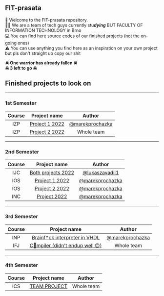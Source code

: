 ## FIT-prasata

👋  Welcome to the FIT-prasata repository. </br>
🦸‍♂️  We are a team of tech guys currently stu***dying*** BUT FACULTY OF INFORMATION TECHNOLOGY in Brno </br>
💻  You can find here source codes of our finished projects (not the on-going ones) </br>
⚠   You can use anything you find here as an inspiration on your own project but pls don't straight up copy our shit

__☠ One warrior has already fallen ☠__  <br />
__☠ 3 left to go ☠__

## Finished projects to look on
---
### 1st Semester

| Course | Project name | Author |
|:------:|:------------:|:------:|
| IZP | [Project 1 2022](https://github.com/FIT-prasata/marekprochazka-IZP-1) | [@marekprochazka](https://github.com/marekprochazka) |
| IZP | [Project 2 2022](https://github.com/FIT-prasata/team-izp-2) | Whole team |

---
### 2nd Semester

| Course | Project name | Author |
|:------:|:------------:|:------:|
| IJC | [Both projects 2022](https://github.com/FIT-prasata/IJC) | [@lukaszavadil1](https://github.com/lukaszavadil1) |
| IOS | [Project 1 2022](https://github.com/FIT-prasata/marekprochazka-IOS-1) | [@marekprochazka](https://github.com/marekprochazka) |
| IOS | [Project 2 2022](https://github.com/FIT-prasata/marekprochazka-IOS-2) | [@marekprochazka](https://github.com/marekprochazka) |
| INC | [Project 2022](https://github.com/FIT-prasata/marekprochazka-INC) | [@marekprochazka](https://github.com/marekprochazka) |
---
### 3rd Semester

| Course | Project name | Author |
|:------:|:------------:|:------:|
| INP | [Brainf*ck interpreter in VHDL](https://github.com/FIT-prasata/marekprochazka-inp) | [@marekprochazka](https://github.com/marekprochazka) |
| IFJ | [C🤮mpiler (didn't endup well 🙃)](https://github.com/FIT-prasata/IFJ-2022) | Whole team |

---
### 4th Semester

| Course | Project name | Author |
|:------:|:------------:|:------:|
| ICS | [TEAM PROJECT](https://github.com/FIT-prasata/ICS-2023) | Whole team |
